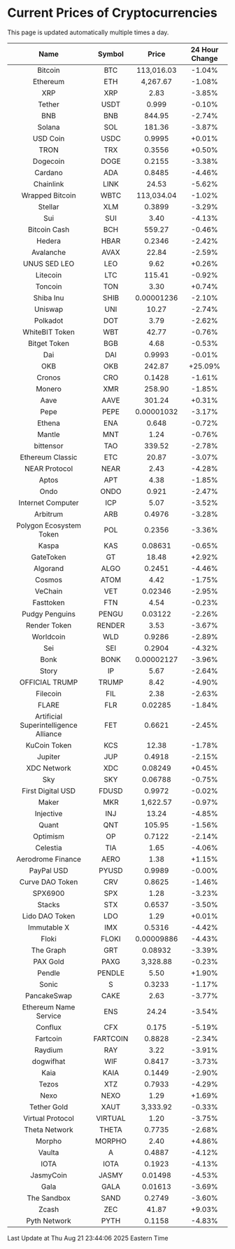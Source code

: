 # Current Prices of Cryptocurrencies
This page is updated automatically multiple times a day.

| Name | Symbol | Price | 24 Hour Change |
| :---: |:---:| :---: | :---: |
| Bitcoin | BTC | 113,016.03 | -1.04% |
| Ethereum | ETH | 4,267.67 | -1.08% |
| XRP | XRP | 2.83 | -3.85% |
| Tether | USDT | 0.999 | -0.10% |
| BNB | BNB | 844.95 | -2.74% |
| Solana | SOL | 181.36 | -3.87% |
| USD Coin | USDC | 0.9995 | +0.01% |
| TRON | TRX | 0.3556 | +0.50% |
| Dogecoin | DOGE | 0.2155 | -3.38% |
| Cardano | ADA | 0.8485 | -4.46% |
| Chainlink | LINK | 24.53 | -5.62% |
| Wrapped Bitcoin | WBTC | 113,034.04 | -1.02% |
| Stellar | XLM | 0.3899 | -3.29% |
| Sui | SUI | 3.40 | -4.13% |
| Bitcoin Cash | BCH | 559.27 | -0.46% |
| Hedera | HBAR | 0.2346 | -2.42% |
| Avalanche | AVAX | 22.84 | -2.59% |
| UNUS SED LEO | LEO | 9.62 | +0.26% |
| Litecoin | LTC | 115.41 | -0.92% |
| Toncoin | TON | 3.30 | +0.74% |
| Shiba Inu | SHIB | 0.00001236 | -2.10% |
| Uniswap | UNI | 10.27 | -2.74% |
| Polkadot | DOT | 3.79 | -2.62% |
| WhiteBIT Token | WBT | 42.77 | -0.76% |
| Bitget Token | BGB | 4.68 | -0.53% |
| Dai | DAI | 0.9993 | -0.01% |
| OKB | OKB | 242.87 | +25.09% |
| Cronos | CRO | 0.1428 | -1.61% |
| Monero | XMR | 258.90 | -1.85% |
| Aave | AAVE | 301.24 | +0.31% |
| Pepe | PEPE | 0.00001032 | -3.17% |
| Ethena | ENA | 0.648 | -0.72% |
| Mantle | MNT | 1.24 | -0.76% |
| bittensor | TAO | 339.52 | -2.78% |
| Ethereum Classic | ETC | 20.87 | -3.07% |
| NEAR Protocol | NEAR | 2.43 | -4.28% |
| Aptos | APT | 4.38 | -1.85% |
| Ondo | ONDO | 0.921 | -2.47% |
| Internet Computer | ICP | 5.07 | -3.52% |
| Arbitrum | ARB | 0.4976 | -3.28% |
| Polygon Ecosystem Token | POL | 0.2356 | -3.36% |
| Kaspa | KAS | 0.08631 | -0.65% |
| GateToken | GT | 18.48 | +2.92% |
| Algorand | ALGO | 0.2451 | -4.46% |
| Cosmos | ATOM | 4.42 | -1.75% |
| VeChain | VET | 0.02346 | -2.95% |
| Fasttoken | FTN | 4.54 | -0.23% |
| Pudgy Penguins | PENGU | 0.03122 | -2.26% |
| Render Token | RENDER | 3.53 | -3.67% |
| Worldcoin | WLD | 0.9286 | -2.89% |
| Sei | SEI | 0.2904 | -4.32% |
| Bonk | BONK | 0.00002127 | -3.96% |
| Story | IP | 5.67 | -2.64% |
| OFFICIAL TRUMP | TRUMP | 8.42 | -4.90% |
| Filecoin | FIL | 2.38 | -2.63% |
| FLARE | FLR | 0.02285 | -1.84% |
| Artificial Superintelligence Alliance | FET | 0.6621 | -2.45% |
| KuCoin Token | KCS | 12.38 | -1.78% |
| Jupiter | JUP | 0.4918 | -2.15% |
| XDC Network | XDC | 0.08249 | +0.45% |
| Sky | SKY | 0.06788 | -0.75% |
| First Digital USD | FDUSD | 0.9972 | -0.02% |
| Maker | MKR | 1,622.57 | -0.97% |
| Injective | INJ | 13.24 | -4.85% |
| Quant | QNT | 105.95 | -1.56% |
| Optimism | OP | 0.7122 | -2.14% |
| Celestia | TIA | 1.65 | -4.06% |
| Aerodrome Finance | AERO | 1.38 | +1.15% |
| PayPal USD | PYUSD | 0.9989 | -0.00% |
| Curve DAO Token | CRV | 0.8625 | -1.46% |
| SPX6900 | SPX | 1.28 | -3.23% |
| Stacks | STX | 0.6537 | -3.50% |
| Lido DAO Token | LDO | 1.29 | +0.01% |
| Immutable X | IMX | 0.5316 | -4.42% |
| Floki | FLOKI | 0.00009886 | -4.43% |
| The Graph | GRT | 0.08932 | -3.39% |
| PAX Gold | PAXG | 3,328.88 | -0.23% |
| Pendle | PENDLE | 5.50 | +1.90% |
| Sonic | S | 0.3233 | -1.17% |
| PancakeSwap | CAKE | 2.63 | -3.77% |
| Ethereum Name Service | ENS | 24.24 | -3.54% |
| Conflux | CFX | 0.175 | -5.19% |
| Fartcoin | FARTCOIN | 0.8828 | -2.34% |
| Raydium | RAY | 3.22 | -3.91% |
| dogwifhat | WIF | 0.8417 | -3.73% |
| Kaia | KAIA | 0.1449 | -2.90% |
| Tezos | XTZ | 0.7933 | -4.29% |
| Nexo | NEXO | 1.29 | +1.69% |
| Tether Gold | XAUT | 3,333.92 | -0.33% |
| Virtual Protocol | VIRTUAL | 1.20 | -3.75% |
| Theta Network | THETA | 0.7735 | -2.68% |
| Morpho | MORPHO | 2.40 | +4.86% |
| Vaulta | A | 0.4887 | -4.12% |
| IOTA | IOTA | 0.1923 | -4.13% |
| JasmyCoin | JASMY | 0.01498 | -4.53% |
| Gala | GALA | 0.01613 | -3.69% |
| The Sandbox | SAND | 0.2749 | -3.60% |
| Zcash | ZEC | 41.87 | +9.03% |
| Pyth Network | PYTH | 0.1158 | -4.83% |

Last Update at Thu Aug 21 23:44:06 2025 Eastern Time
